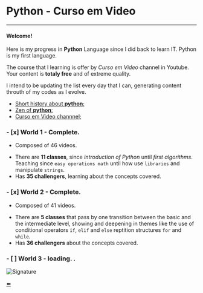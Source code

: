 # Python - Curso em Video

---

#### Welcome!

Here is my progress in **Python** Language since I did back to learn IT. Python is my first language.

The course that I learning is offer by *Curso em Video* channel in Youtube. Your content is **totaly free** and of extreme quality.

I intend to be updating the list every day that I can, generating content throuth of my codes as I evolve.

* [Short history about **python**;](https://github.com/duartecgustavo/Python-Progress/blob/master/short-history-python.md)
* [Zen of **python**;](https://github.com/duartecgustavo/Python-Progress/blob/master/zen-of-python.md)
* [Curso em Video channnel;](https://www.cursoemvideo.com/)

### - [x] World 1 - Complete.
   * Composed of 46 videos.
   - There are **11 classes**, since *introduction of Python* until *first algorithms*. Teaching since `easy operations math` until how use
   `libraries` and manipulate `strings`.
   - Has **35 challengers**, learning about the concepts covered.
   
### - [x] World 2 - Complete.
   *  Composed of 41 videos.
   - There are **5 classes** that pass by one transition between the basic and the intermediate level, showing and deepening in themes like the use
   of conditional operators `if`, `elif` and `else` reptition structures `for` and `while`.
   - Has **36 challengers** about the concepts covered.

### - [ ] World 3 - loading. . 

![Signature](https://user-images.githubusercontent.com/65131471/84540714-5a820e00-accc-11ea-9ad4-57ef348ead4b.jpg)

[:arrow_left:](https://github.com/duartecgustavo/Python-Progress)
